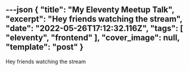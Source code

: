 ---json
{
  "title": "My Eleventy Meetup Talk",
  "excerpt": "Hey friends watching the stream",
  "date": "2022-05-26T17:12:32.116Z",
  "tags": [
    "eleventy",
    "frontend"
  ],
  "cover_image": null,
  "template": "post"
}
---

Hey friends watching the stream
